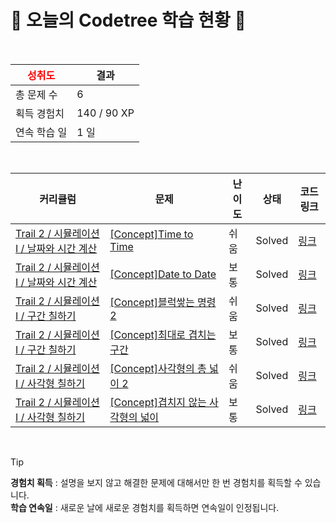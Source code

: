 # 🌲 오늘의 Codetree 학습 현황 🌲

<br />

| <span style="color:red;display:block;text-align:center;"> **성취도**</span> | 결과 |
|---|---|
| 총 문제 수 | 6 |
| 획득 경험치 | 140 / 90 XP |
| 연속 학습 일 | 1 일 |

<br />

|커리큘럼|문제|난이도|상태|코드 링크|
|---|---|---|---|---|
|[Trail 2 / 시뮬레이션 I / 날짜와 시간 계산](https://www.codetree.ai/trail-info/novice-mid/)|[[Concept]Time to Time](https://www.codetree.ai/trails/complete/curated-cards/intro-time-to-time/)|쉬움|Solved|[링크](https://github.com/parkjaehak/codetree-codingtest/blob/main/250226/Time%20to%20Time/time-to-time.java)|
|[Trail 2 / 시뮬레이션 I / 날짜와 시간 계산](https://www.codetree.ai/trail-info/novice-mid/)|[[Concept]Date to Date](https://www.codetree.ai/trails/complete/curated-cards/intro-date-to-date/)|보통|Solved|[링크](https://github.com/parkjaehak/codetree-codingtest/blob/main/250226/Date%20to%20Date/date-to-date.java)|
|[Trail 2 / 시뮬레이션 I / 구간 칠하기](https://www.codetree.ai/trail-info/novice-mid/)|[[Concept]블럭쌓는 명령2](https://www.codetree.ai/trails/complete/curated-cards/intro-block-stacking-commands2/)|쉬움|Solved|[링크](https://github.com/parkjaehak/codetree-codingtest/blob/main/250226/%EB%B8%94%EB%9F%AD%EC%8C%93%EB%8A%94%20%EB%AA%85%EB%A0%B92/block-stacking-commands2.java)|
|[Trail 2 / 시뮬레이션 I / 구간 칠하기](https://www.codetree.ai/trail-info/novice-mid/)|[[Concept]최대로 겹치는 구간](https://www.codetree.ai/trails/complete/curated-cards/intro-maximum-overlapped-segments/)|보통|Solved|[링크](https://github.com/parkjaehak/codetree-codingtest/blob/main/250226/%EC%B5%9C%EB%8C%80%EB%A1%9C%20%EA%B2%B9%EC%B9%98%EB%8A%94%20%EA%B5%AC%EA%B0%84/maximum-overlapped-segments.java)|
|[Trail 2 / 시뮬레이션 I / 사각형 칠하기](https://www.codetree.ai/trail-info/novice-mid/)|[[Concept]사각형의 총 넓이 2](https://www.codetree.ai/trails/complete/curated-cards/intro-total-width-of-a-rectangle2/)|쉬움|Solved|[링크](https://github.com/parkjaehak/codetree-codingtest/blob/main/250226/%EC%82%AC%EA%B0%81%ED%98%95%EC%9D%98%20%EC%B4%9D%20%EB%84%93%EC%9D%B4%202/total-width-of-a-rectangle2.java)|
|[Trail 2 / 시뮬레이션 I / 사각형 칠하기](https://www.codetree.ai/trail-info/novice-mid/)|[[Concept]겹치지 않는 사각형의 넓이](https://www.codetree.ai/trails/complete/curated-cards/intro-area-of-non-overlapping-rectangle/)|보통|Solved|[링크](https://github.com/parkjaehak/codetree-codingtest/blob/main/250226/%EA%B2%B9%EC%B9%98%EC%A7%80%20%EC%95%8A%EB%8A%94%20%EC%82%AC%EA%B0%81%ED%98%95%EC%9D%98%20%EB%84%93%EC%9D%B4/area-of-non-overlapping-rectangle.java)|


<br />

> [!TIP]
> **경험치 획득** : 설명을 보지 않고 해결한 문제에 대해서만 한 번 경험치를 획득할 수 있습니다.  
> **학습 연속일** : 새로운 날에 새로운 경험치를 획득하면 연속일이 인정됩니다.

